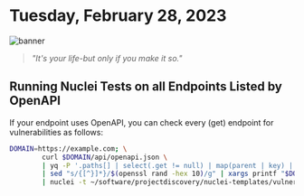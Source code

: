 # Tuesday, February 28, 2023
![banner](https://picsum.photos/seed/2023-February-28/500/200)
> _"It's your life-but only if you make it so."_
<!-- START doctoc generated TOC please keep comment here to allow auto update -->
<!-- DON'T EDIT THIS SECTION, INSTEAD RE-RUN doctoc TO UPDATE -->



<!-- END doctoc generated TOC please keep comment here to allow auto update -->

## Running Nuclei Tests on all Endpoints Listed by OpenAPI

If your endpoint uses OpenAPI, you can check every (get) endpoint for vulnerabilities as follows:

```bash
DOMAIN=https://example.com; \
        curl $DOMAIN/api/openapi.json \
        | yq -P '.paths[] | select(.get != null) | map(parent | key) | .[]' \
        | sed "s/{[^}]*}/$(openssl rand -hex 10)/g" | xargs printf "$DOMAIN/api%s\n" \
        | nuclei -t ~/software/projectdiscovery/nuclei-templates/vulnerabilities/generic/cors-misconfig.yaml
```

<!--- TODO: fill me out, if you have time today (above this line)--->
